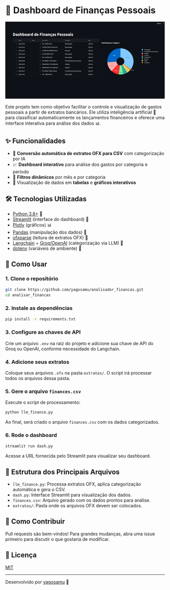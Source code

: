 # 💸 Dashboard de Finanças Pessoais

![Dashboard](dashboard.png)

Este projeto tem como objetivo facilitar o controle e visualização de gastos pessoais a partir de extratos bancários. Ele utiliza inteligência artificial 🤖 para classificar automaticamente os lançamentos financeiros e oferece uma interface interativa para análise dos dados 📊.

## ✨ Funcionalidades

- 🔄 **Conversão automática de extratos OFX para CSV** com categorização por IA
- 📈 **Dashboard interativo** para análise dos gastos por categoria e período
- 🎯 **Filtros dinâmicos** por mês e por categoria
- 🧮 Visualização de dados em **tabelas** e **gráficos interativos**

## 🛠️ Tecnologias Utilizadas

- [Python 3.8+](https://www.python.org/) 🐍
- [Streamlit](https://streamlit.io/) (interface do dashboard) 🚦
- [Plotly](https://plotly.com/python/) (gráficos) 📊
- [Pandas](https://pandas.pydata.org/) (manipulação dos dados) 🐼
- [ofxparse](https://ofxparse.readthedocs.io/) (leitura de extratos OFX) 🏦
- [Langchain](https://python.langchain.com/) + [Groq/OpenAI](https://groq.com/) (categorização via LLM) 🧠
- [dotenv](https://pypi.org/project/python-dotenv/) (variáveis de ambiente) 🔑

## 🚀 Como Usar

### 1. Clone o repositório

```bash
git clone https://github.com/yagosamu/analisador_financas.git
cd analisar_financas
```

### 2. Instale as dependências

```bash
pip install -r requirements.txt
```

### 3. Configure as chaves de API

Crie um arquivo `.env` na raiz do projeto e adicione sua chave de API do Groq ou OpenAI, conforme necessidade do Langchain.

### 4. Adicione seus extratos

Coloque seus arquivos `.ofx` na pasta `extratos/`. O script irá processar todos os arquivos dessa pasta.

### 5. Gere o arquivo `finances.csv`

Execute o script de processamento:

```bash
python llm_finance.py
```

Ao final, será criado o arquivo `finances.csv` com os dados categorizados.

### 6. Rode o dashboard

```bash
streamlit run dash.py
```

Acesse a URL fornecida pelo Streamlit para visualizar seu dashboard.

## 📁 Estrutura dos Principais Arquivos

- `llm_finance.py`: Processa extratos OFX, aplica categorização automática e gera o CSV.
- `dash.py`: Interface Streamlit para visualização dos dados.
- `finances.csv`: Arquivo gerado com os dados prontos para análise.
- `extratos/`: Pasta onde os arquivos OFX devem ser colocados.

## 🤝 Como Contribuir

Pull requests são bem-vindos! Para grandes mudanças, abra uma issue primeiro para discutir o que gostaria de modificar.

## 📝 Licença

[MIT](LICENSE)

---

Desenvolvido por [yagosamu](https://github.com/yagosamu) 🚀

